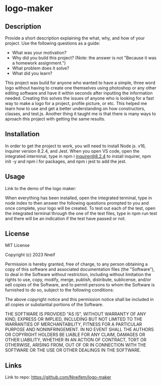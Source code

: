 # logo-maker

## Description

Provide a short description explaining the what, why, and how of your project. Use the following questions as a guide:

- What was your motivation?
- Why did you build this project? (Note: the answer is not "Because it was a homework assignment.")
- What problem does it solve?
- What did you learn?

This project was build for anyone who wanted to have a simple, three word logo without having to create one themselves using photoshop or any other editing software and have it within seconds after inputting the information needed. Creating this solves the issues of anyone who is looking for a fast way to make a logo for a project, profile picture, or etc. This helped me learn how to use and get a better understanding on how constructors, classes, and test.js. Another thing it taught me is that there is many ways to aproach this project with getting the same results.

## Installation

In order to get the project to work, you will need to install Node js. v16, inquirer version 8.2.4, and Jest. When you open VS code, open the integrated interminal, type in npm i inquirer@8.2.4 to install inquirer, npm init -y and npm i for packages, and npm i jest to add the jest.

## Usage

Link to the demo of the logo maker:

When everything has been installed, open the integrated terminal, type in node index to then answer the following questions prompted to you and once complete, your logo will be created. To test out each of the test, open the integrated terminal through the one of the test files, type in npm run test and there will be an indication if the test have passed or not.


## License

MIT License

Copyright (c) 2023 Nneif

Permission is hereby granted, free of charge, to any person obtaining a copy
of this software and associated documentation files (the "Software"), to deal
in the Software without restriction, including without limitation the rights
to use, copy, modify, merge, publish, distribute, sublicense, and/or sell
copies of the Software, and to permit persons to whom the Software is
furnished to do so, subject to the following conditions:

The above copyright notice and this permission notice shall be included in all
copies or substantial portions of the Software.

THE SOFTWARE IS PROVIDED "AS IS", WITHOUT WARRANTY OF ANY KIND, EXPRESS OR
IMPLIED, INCLUDING BUT NOT LIMITED TO THE WARRANTIES OF MERCHANTABILITY,
FITNESS FOR A PARTICULAR PURPOSE AND NONINFRINGEMENT. IN NO EVENT SHALL THE
AUTHORS OR COPYRIGHT HOLDERS BE LIABLE FOR ANY CLAIM, DAMAGES OR OTHER
LIABILITY, WHETHER IN AN ACTION OF CONTRACT, TORT OR OTHERWISE, ARISING FROM,
OUT OF OR IN CONNECTION WITH THE SOFTWARE OR THE USE OR OTHER DEALINGS IN THE
SOFTWARE.

## Links
Link to repo: https://github.com/Nneifem/logo-maker